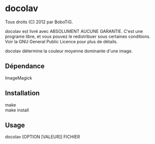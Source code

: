 
docolav
=======

Tous droits (C) 2012 par BoboTiG.
 
docolav est livré avec ABSOLUMENT AUCUNE GARANTIE.
C'est une programe libre, et vous pouvez le redistribuer sous certaines
conditions. Voir la GNU General Public Licence pour plus de détails.

docolav détermine la couleur moyenne dominante d'une image. 


Dépendance
----------

ImageMagick


Installation
------------

make  
make install


Usage
-----

docolav [OPTION [VALEUR]] FICHIER
